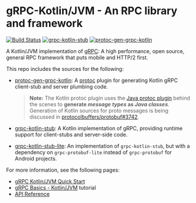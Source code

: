 # gRPC-Kotlin/JVM - An RPC library and framework

[![Build Status][]](https://travis-ci.org/grpc/grpc-kotlin)
[![grpc-kotlin-stub][label:stub]][maven:stub]
[![protoc-gen-grpc-kotlin][label:plugin]][maven:plugin]

A Kotlin/JVM implementation of [gRPC](https://grpc.io): A high performance, open
source, general RPC framework that puts mobile and HTTP/2 first.

This repo includes the sources for the following:

- [protoc-gen-grpc-kotlin](compiler): A [protoc][] plugin for generating Kotlin
  gRPC client-stub and server plumbing code.

  > **Note:** The Kotlin protoc plugin uses the [Java protoc plugin][gen-java]
  > behind the scenes to **generate _message types_ as _Java classes_**.
  > Generation of Kotlin sources for proto messages is being discussed in
  > [protocolbuffers/protobuf#3742][].

- [grpc-kotlin-stub](stub): A Kotlin implementation of gRPC, providing runtime
  support for client-stubs and server-side code.

- [grpc-kotlin-stub-lite](stub-lite): An implementation of `grpc-kotlin-stub`,
  but with a dependency on `grpc-protobuf-lite` instead of `grpc-protobuf` for
  Android projects.

For more information, see the following pages:

- [gRPC Kotlin/JVM Quick Start][]
- [gRPC Basics - Kotlin/JVM][] tutorial
- [API Reference][]

[API Reference]: https://javadocs.dev/io.grpc/grpc-kotlin-stub/latest
[Build Status]: https://travis-ci.org/grpc/grpc-kotlin.svg?branch=master
[gen-java]: https://github.com/grpc/grpc-java/tree/master/compiler
[gRPC Kotlin/JVM Quick Start]: https://grpc.io/docs/quickstart/kotlin
[gRPC Basics - Kotlin/JVM]: https://grpc.io/docs/tutorials/basic/kotlin
[label:plugin]: https://img.shields.io/maven-central/v/io.grpc/protoc-gen-grpc-kotlin.svg?label=protoc-gen-grpc-kotlin
[label:stub]: https://img.shields.io/maven-central/v/io.grpc/grpc-kotlin-stub.svg?label=grpc-kotlin-stub
[maven:plugin]: https://search.maven.org/search?q=g:%22io.grpc%22%20AND%20a:%22protoc-gen-grpc-kotlin%22
[maven:stub]: https://search.maven.org/search?q=g:%22io.grpc%22%20AND%20a:%22grpc-kotlin-stub%22
[protoc]: https://github.com/protocolbuffers/protobuf#protocol-compiler-installation
[protocolbuffers/protobuf#3742]: https://github.com/protocolbuffers/protobuf/issues/3742
